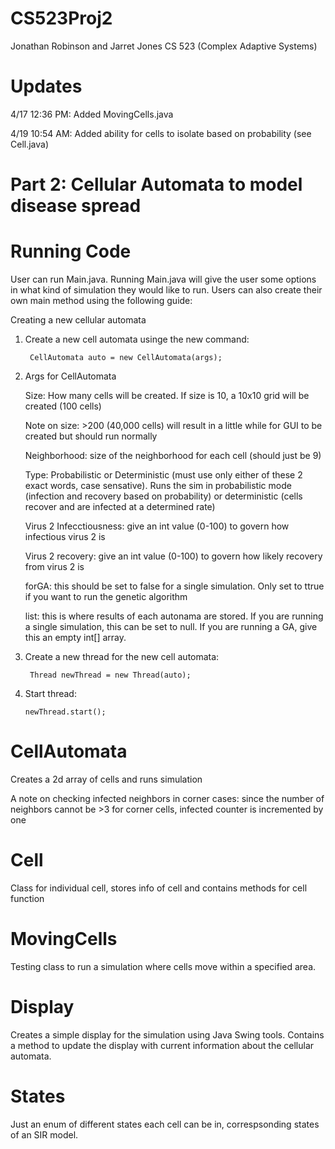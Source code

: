 # CS523Proj2

Jonathan Robinson and Jarret Jones
CS 523 (Complex Adaptive Systems)

# Updates

4/17 12:36 PM: Added MovingCells.java

4/19 10:54 AM: Added ability for cells to isolate based on probability (see Cell.java)


# Part 2: Cellular Automata to model disease spread

# Running Code

User can run Main.java. Running Main.java will give the user some options in what kind of simulation they would like to run. Users can also create their own main method using the following guide: 

Creating a new cellular automata

1) Create a new cell automata usinge the new command:

        CellAutomata auto = new CellAutomata(args);
        
2) Args for CellAutomata

    Size: How many cells will be created. If size is 10, a 10x10 grid will be created (100 cells)
    
    Note on size: >200 (40,000 cells) will result in a little while for GUI to be created but should run normally
    
    Neighborhood: size of the neighborhood for each cell (should just be 9)
    
    Type: Probabilistic or Deterministic (must use only either of these 2 exact words, case sensative). Runs the sim in probabilistic mode (infection and recovery based on probability) or deterministic (cells recover and are infected at a determined rate)
    
    Virus 2 Infecctiousness: give an int value (0-100) to govern how infectious virus 2 is
    
    Virus 2 recovery: give an int value (0-100) to govern how likely recovery from virus 2 is
    
    forGA: this should be set to false for a single simulation. Only set to ttrue if you want to run the genetic algorithm
    
    list: this is where results of each autonama are stored. If you are running a single simulation, this can be set to null. If you are running a GA, give this an empty int[] array.  
    
3) Create a new thread for the new cell automata:

        Thread newThread = new Thread(auto);
 
4) Start thread:

       newThread.start();
      
      

# CellAutomata

Creates a 2d array of cells and runs simulation

A note on checking infected neighbors in corner cases: since the 
number of neighbors cannot be >3 for corner cells, infected counter is incremented by one

# Cell

Class for individual cell, stores info of cell and contains methods for cell function

# MovingCells

Testing class to run a simulation where cells move within a specified area.

# Display

Creates a simple display for the simulation using Java Swing tools. Contains a method to update the display with current information about the cellular automata. 

# States

Just an enum of different states each cell can be in, correspsonding states of an SIR model. 
